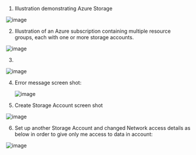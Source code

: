 1.  Illustration demonstrating Azure Storage

![image](https://github.com/techgrounds/cloud-assignments-E28MS/assets/151161141/db5e222c-dd43-455a-b9ec-f6351f018b4f)



2.  Illustration of an Azure subscription containing multiple resource groups, each with one or more storage accounts.

  ![image](https://github.com/techgrounds/cloud-assignments-E28MS/assets/151161141/4ea2b8d5-ff4e-4fbd-9d0d-1ec134b86e40)

  


3.  
![image](https://github.com/techgrounds/cloud-assignments-E28MS/assets/151161141/3421c3a2-335d-425e-9468-51475d392636)



4.  Error message screen shot:

    ![image](https://github.com/techgrounds/cloud-assignments-E28MS/assets/151161141/757ba399-d1ec-423b-968d-9954b03ee586)



5.  Create Storage Account screen shot

 
 ![image](https://github.com/techgrounds/cloud-assignments-E28MS/assets/151161141/6e63e666-0f43-4788-ae24-db5fe707f9a3)

6. Set up another Storage Account and changed Network access details as below in order to give only me access to data in account:

![image](https://github.com/techgrounds/cloud-assignments-E28MS/assets/151161141/61f0bc99-b275-4d86-a1d6-74c1977c5ed9)





 
